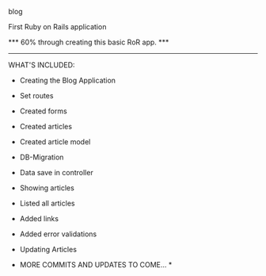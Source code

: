 
blog


First Ruby on Rails application

*** 60% through creating this basic RoR app. ***

------------------------------------------------

WHAT'S INCLUDED:


-  Creating the Blog Application

-  Set routes

-  Created forms

-  Created articles

-  Created article model

-  DB-Migration

-  Data save in controller

-  Showing articles

-  Listed all articles

-  Added links

-  Added error validations

-  Updating Articles

* MORE COMMITS AND UPDATES TO COME... *